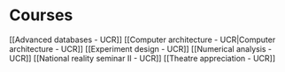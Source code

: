# Courses

[[Advanced databases - UCR]]
[[Computer architecture - UCR|Computer architecture - UCR]]
[[Experiment design - UCR]]
[[Numerical analysis - UCR]]
[[National reality seminar II - UCR]]
[[Theatre appreciation - UCR]]
